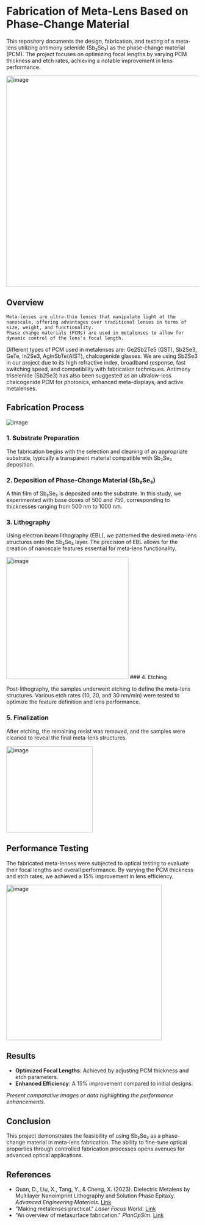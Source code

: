 # Fabrication of Meta-Lens Based on Phase-Change Material

This repository documents the design, fabrication, and testing of a meta-lens utilizing antimony selenide (Sb₂Se₃) as the phase-change material (PCM). The project focuses on optimizing focal lengths by varying PCM thickness and etch rates, achieving a notable improvement in lens performance.

<img width="553" alt="image" src="https://github.com/user-attachments/assets/fe0fc4c0-f38e-4a24-803d-8421fbd47e7d" />


## Overview

	Meta-lenses are ultra-thin lenses that manipulate light at the nanoscale, offering advantages over traditional lenses in terms of size, weight, and functionality.
	Phase change materials (PCMs) are used in metalenses to allow for dynamic control of the lens's focal length.
Different types of PCM used in metalenses are: Ge2Sb2Te5 (GST), Sb2Se3, GeTe, In2Se3, AgInSbTe(AIST), chalcogenide glasses.
	We are using Sb2Se3 in our project due to its high refractive index, broadband response, fast switching speed, and compatibility with fabrication techniques.
Antimony triselenide (Sb2Se3) has also been suggested as an ultralow-loss chalcogenide PCM for photonics, enhanced meta-displays, and active metalenses.


## Fabrication Process
![image](https://github.com/user-attachments/assets/701b88b4-5269-4c36-9cc5-643d81a1bbc6)


### 1. Substrate Preparation

The fabrication begins with the selection and cleaning of an appropriate substrate, typically a transparent material compatible with Sb₂Se₃ deposition.


### 2. Deposition of Phase-Change Material (Sb₂Se₃)

A thin film of Sb₂Se₃ is deposited onto the substrate. In this study, we experimented with base doses of 500 and 750, corresponding to thicknesses ranging from 500 nm to 1000 nm.

### 3. Lithography

Using electron beam lithography (EBL), we patterned the desired meta-lens structures onto the Sb₂Se₃ layer. The precision of EBL allows for the creation of nanoscale features essential for meta-lens functionality.

<img width="320" alt="image" src="https://github.com/user-attachments/assets/c6e6636b-f036-428c-ad8f-c1cc099a70e0" />
### 4. Etching

Post-lithography, the samples underwent etching to define the meta-lens structures. Various etch rates (10, 20, and 30 nm/min) were tested to optimize the feature definition and lens performance.



### 5. Finalization

After etching, the remaining resist was removed, and the samples were cleaned to reveal the final meta-lens structures.

<img width="226" alt="image" src="https://github.com/user-attachments/assets/2d8431cb-d8b0-4629-8616-c0716fd6dbf0" />


## Performance Testing

The fabricated meta-lenses were subjected to optical testing to evaluate their focal lengths and overall performance. By varying the PCM thickness and etch rates, we achieved a 15% improvement in lens efficiency.

<img width="407" alt="image" src="https://github.com/user-attachments/assets/7ef9ee4f-fcc3-4336-a0ce-8ff2a2598e5a" />

## Results

- **Optimized Focal Lengths**: Achieved by adjusting PCM thickness and etch parameters.
- **Enhanced Efficiency**: A 15% improvement compared to initial designs.

*Present comparative images or data highlighting the performance enhancements.*

## Conclusion

This project demonstrates the feasibility of using Sb₂Se₃ as a phase-change material in meta-lens fabrication. The ability to fine-tune optical properties through controlled fabrication processes opens avenues for advanced optical applications.

## References

- Quan, D., Liu, X., Tang, Y., & Cheng, X. (2023). Dielectric Metalens by Multilayer Nanoimprint Lithography and Solution Phase Epitaxy. *Advanced Engineering Materials*. [Link](https://www.researchgate.net/figure/Schematic-illustration-of-metalens-fabrication-process-by-multilayer-NIL-and-SPE-which_fig2_370407817)
- "Making metalenses practical." *Laser Focus World*. [Link](https://www.laserfocusworld.com/optics/article/14203496/making-metalenses-practical)
- "An overview of metasurface fabrication." *PlanOpSim*. [Link](https://planopsim.com/design-example/an-overview-of-metasurface-fabrication/)



